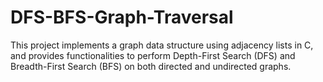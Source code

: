 # DFS-BFS-Graph-Traversal
This project implements a graph data structure using adjacency lists in C, and provides functionalities to perform Depth-First Search (DFS) and Breadth-First Search (BFS) on both directed and undirected graphs.
